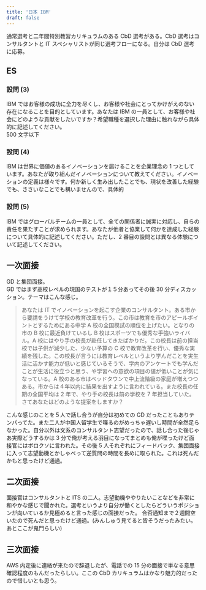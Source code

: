 ```yaml
---
title: '日本 IBM'
draft: false
---
```


通常選考と二年間特別教習カリキュラムのある CbD 選考がある。CbD 選考はコンサルタントと IT スペシャリストが同じ選考フローになる。自分は CbD 選考に応募。

## ES

### 設問 (3)

IBM ではお客様の成功に全力を尽くし、お客様や社会にとってかけがえのない存在になることを目的としています。あなたは IBM の一員として、お客様や社会にどのような貢献をしたいですか？希望職種を選択した理由に触れながら具体的に記述してください。  
500 文字以下

### 設問 (4)

IBM は世界に価値のあるイノベーションを届けることを企業理念の 1 つとしています。あなたが取り組んだイノベーションについて教えてください。イノベーションの定義は様々です。何か新しく生み出したことでも、現状を改善した経験でも、ささいなことでも構いませんので、具体的

### 設問 (5)

IBM ではグローバルチームの一員として、全ての関係者に誠実に対応し、自らの責任を果たすことが求められます。あなたが他者と協業して何かを達成した経験について具体的に記述してください。ただし、2 番目の設問とは異なる体験について記述してください。

## 一次面接

GD と集団面接。  
GD ではまず高校レベルの現国のテストが１５分あってその後 30 分ディスカッション。テーマはこんな感じ。

> あなたは IT でイノベーションを起こす企業のコンサルタント。ある市から要請をうけて学校の教育改革を行う。この市は教育を市のアピールポイントとするためにある中学 A 校の全国模試の順位を上げたい。となりの市の B 校に最近負けているし B 校はスポーツでも優秀な手強いライバル。A 校にはやり手の校長が赴任してきたばかりだ。この校長は前の担当校では子供が減少した、少ない予算の C 校で教育改革を行い、優秀な実績を残した。この校長が言うには教育レベルというより学んだことを実生活に活かす能力が低いと感じているそうで、学内のアンケートでも学んだことが生活に役立つと思う、や学習への意欲の項目の値が低いことが気になっている。A 校のある市はベッドタウンで中上流階級の家庭が増えつつある。市からは４年以内に結果を出すように言われている。また校長の任期の全国平均は 2 年で、やり手の校長は前の学校を 7 年担当していた。  
> さてあなたはどのような提案をしますか？

こんな感じのことを５人で話し合うが自分は初めての GD だったこともありテンパってた。また二人が中国人留学生で喋るのがめっちゃ遅いし時間が全然足らなかった。自分以外は文系のコンサルタント志望だったので、話し合った後じゃあ実際どうするかは 3 分で俺が考える羽目になってまとめも俺が喋ったけど面接官にはボロクソに言われた。その後 5 人それぞれにフィードバック、集団面接に入って志望動機とかしゃべって逆質問の時間を長めに取られた。これは死んだかもと思ったけど通過。

## 二次面接

面接官はコンサルタントと ITS の二人。志望動機ややりたいことなどを非常に和やかな感じで聞かれた。選考というより自分が働くとしたらどういうポジションが向いているか見極めると言った感じの面接だった。
合否通知まで２週間空いたので死んだと思ったけど通過。(みんしゅう見てると皆そうだったみたい。あとここが鬼門らしい)

## 三次面接

AWS 内定後に連絡が来たので辞退したが、電話での 15 分の面接で単なる意思確認程度のもんだったらしい。ここの CbD カリキュラムはかなり魅力的だったので惜しいとも思う。
